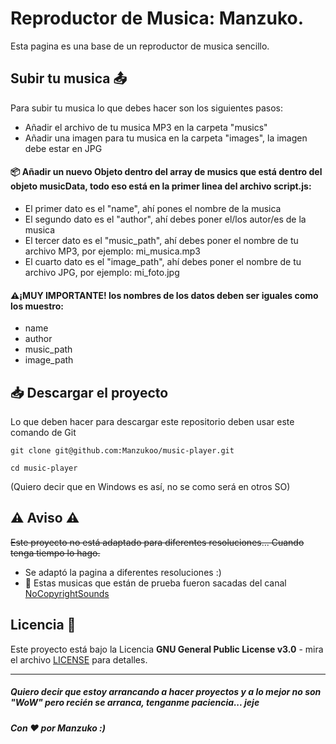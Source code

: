 # Reproductor de Musica: Manzuko.
Esta pagina es una base de un reproductor de musica sencillo.


## Subir tu musica 📤
Para subir tu musica lo que debes hacer son los siguientes pasos:
* Añadir el archivo de tu musica MP3 en la carpeta "musics"
* Añadir una imagen para tu musica en la carpeta "images", la imagen debe estar en JPG
#### 📦 Añadir un nuevo Objeto dentro del array de musics que está dentro del objeto musicData, todo eso está en la primer linea del archivo script.js:
* El primer dato es el "name", ahí pones el nombre de la musica
* El segundo dato es el "author", ahí debes poner el/los autor/es de la musica
* El tercer dato es el "music_path", ahí debes poner el nombre de tu archivo MP3, por ejemplo: mi_musica.mp3
* El cuarto dato es el "image_path", ahí debes poner el nombre de tu archivo JPG, por ejemplo: mi_foto.jpg
#### ⚠️¡MUY IMPORTANTE! los nombres de los datos deben ser iguales como los muestro:
* name
* author
* music_path
* image_path

## 📥 Descargar el proyecto
Lo que deben hacer para descargar este repositorio deben usar este comando de Git<br>
```
git clone git@github.com:Manzukoo/music-player.git
```
```
cd music-player
```
(Quiero decir que en Windows es así, no se como será en otros SO)

## ⚠️ Aviso ⚠️
~~Este proyecto no está adaptado para diferentes resoluciones... Cuando tenga tiempo lo hago.~~
* Se adaptó la pagina a diferentes resoluciones :)
* 🎵 Estas musicas que están de prueba fueron sacadas del canal [NoCopyrightSounds](https://www.youtube.com/c/NoCopyrightSounds)

## Licencia 📄
Este proyecto está bajo la Licencia **GNU General Public License v3.0** - mira el archivo [LICENSE](https://github.com/Manzukoo/music-player/blob/master/LICENSE) para detalles.
***

##### Quiero decir que estoy arrancando a hacer proyectos y a lo mejor no son "WoW" pero recién se arranca, tenganme paciencia... jeje

##### Con ❤️ por Manzuko :)
